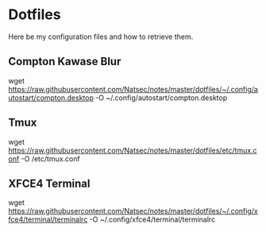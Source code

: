 # Dotfiles

Here be my configuration files and how to retrieve them.

## Compton Kawase Blur
wget https://raw.githubusercontent.com/Natsec/notes/master/dotfiles/~/.config/autostart/compton.desktop -O ~/.config/autostart/compton.desktop

## Tmux
wget https://raw.githubusercontent.com/Natsec/notes/master/dotfiles/etc/tmux.conf -O /etc/tmux.conf

## XFCE4 Terminal
wget https://raw.githubusercontent.com/Natsec/notes/master/dotfiles/~/.config/xfce4/terminal/terminalrc -O ~/.config/xfce4/terminal/terminalrc
